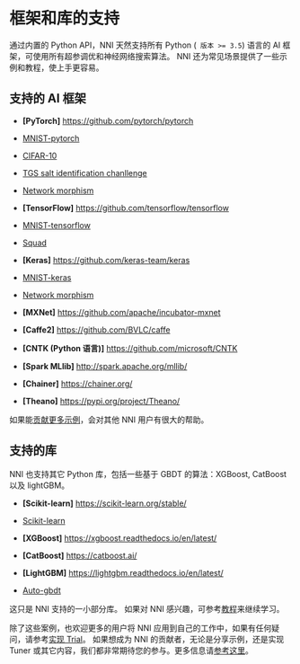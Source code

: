 # 框架和库的支持

通过内置的 Python API，NNI 天然支持所有 Python (` 版本 >= 3.5`) 语言的 AI 框架，可使用所有超参调优和神经网络搜索算法。 NNI 还为常见场景提供了一些示例和教程，使上手更容易。

## 支持的 AI 框架

* **[PyTorch]** https://github.com/pytorch/pytorch

* [MNIST-pytorch](../../examples/trials/mnist-distributed-pytorch)  
    
* [CIFAR-10](TrialExample/Cifar10Examples.md)  
    
* [TGS salt identification chanllenge](../../examples/trials/kaggle-tgs-salt/README.md)  
    
* [Network morphism](../../examples/trials/network_morphism/README_zh_CN.md)  
    

* **[TensorFlow]** https://github.com/tensorflow/tensorflow

* [MNIST-tensorflow](../../examples/trials/mnist-distributed)  
    
* [Squad](../../examples/trials/ga_squad/README_zh_CN.md)  
    

* **[Keras]** https://github.com/keras-team/keras

* [MNIST-keras](../../examples/trials/mnist-keras)  
    
* [Network morphism](../../examples/trials/network_morphism/README_zh_CN.md)  
    

* **[MXNet]** https://github.com/apache/incubator-mxnet
* **[Caffe2]** https://github.com/BVLC/caffe
* **[CNTK (Python 语言)]** https://github.com/microsoft/CNTK
* **[Spark MLlib]** http://spark.apache.org/mllib/
* **[Chainer]** https://chainer.org/
* **[Theano]** https://pypi.org/project/Theano/   
    

如果能[贡献更多示例](Tutorial/Contributing.md)，会对其他 NNI 用户有很大的帮助。

## 支持的库

NNI 也支持其它 Python 库，包括一些基于 GBDT 的算法：XGBoost, CatBoost 以及 lightGBM。

* **[Scikit-learn]** https://scikit-learn.org/stable/

* [Scikit-learn](TrialExample/SklearnExamples.md)  
    

* **[XGBoost]** https://xgboost.readthedocs.io/en/latest/
* **[CatBoost]** https://catboost.ai/
* **[LightGBM]** https://lightgbm.readthedocs.io/en/latest/

* [Auto-gbdt](TrialExample/GbdtExample.md)  
    

这只是 NNI 支持的一小部分库。 如果对 NNI 感兴趣，可参考[教程](TrialExample/Trials.md)来继续学习。

除了这些案例，也欢迎更多的用户将 NNI 应用到自己的工作中，如果有任何疑问，请参考[实现 Trial](TrialExample/Trials.md)。 如果想成为 NNI 的贡献者，无论是分享示例，还是实现 Tuner 或其它内容，我们都非常期待您的参与。更多信息请[参考这里](Tutorial/Contributing.md)。